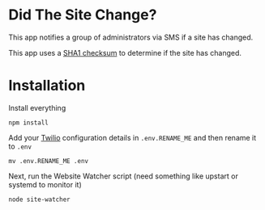 # Did The Site Change?

This app notifies a group of administrators via SMS if a site has changed.  

This app uses a [SHA1 checksum](https://en.wikipedia.org/wiki/SHA-1) to determine if the site has changed.


# Installation

Install everything

`npm install`

Add your [Twilio](https://twilio.com) configuration details in `.env.RENAME_ME` and then rename it to `.env`

`mv .env.RENAME_ME .env`

Next, run the Website Watcher script (need something like upstart or systemd to monitor it)

`node site-watcher`

